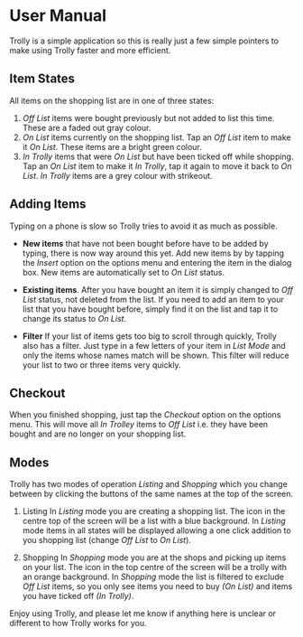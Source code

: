 # User Manual #

Trolly is a simple application so this is really just a few simple pointers to make using Trolly faster and more efficient.

## Item States ##
All items on the shopping list are in one of three states:
  1. _Off List_ items were bought previously but not added to list this time. These are a faded out gray colour.
  1. _On List_ items currently on the shopping list. Tap an _Off List_ item to make it _On List_. These items are a bright green colour.
  1. _In Trolly_ items that were _On List_ but have been ticked off while shopping. Tap an _On List_ item to make it _In Trolly_, tap it again to move it back to _On List_. _In Trolly_ items are a grey colour with strikeout.

## Adding Items ##
Typing on a phone is slow so Trolly tries to avoid it as much as possible.

  * **New items** that have not been bought before have to be added by typing, there is now way around this yet. Add new items by by tapping the _Insert_ option on the options menu and entering the item in the dialog box. New items are automatically set to _On List_ status.

  * **Existing items**. After you have bought an item it is simply changed to _Off List_ status, not deleted from the list. If you need to add an item to your list that you have bought before, simply find it on the list and tap it to change its status to _On List_.

  * **Filter** If your list of items gets too big to scroll through quickly, Trolly also has a filter. Just type in a few letters of your item in _List Mode_ and only the items whose names match will be shown. This filter will reduce your list to two or three items very quickly.

## Checkout ##
When you finished shopping, just tap the _Checkout_ option on the options menu. This will move all _In Trolley_ items to _Off List_ i.e. they have been bought and are no longer on your shopping list.

## Modes ##
Trolly has two modes of operation _Listing_ and _Shopping_ which you change between by clicking the buttons of the same names at the top of the screen.

  1. Listing
In _Listing_ mode you are creating a shopping list. The icon in the centre top of the screen will be a list with a blue background. In _Listing_ mode items in all states will be displayed allowing a one click addition to you shopping list (change _Off List_ to _On List_).

  1. Shopping
In _Shopping_ mode you are at the shops and picking up items on your list. The icon in the top centre of the screen will be a trolly with an orange background. In _Shopping_ mode the list is filtered to exclude _Off List_ items, so you only see items you need to buy _(On List)_ and items you have ticked off _(In Trolly)_.

Enjoy using Trolly, and please let me know if anything here is unclear or different to how Trolly works for you.